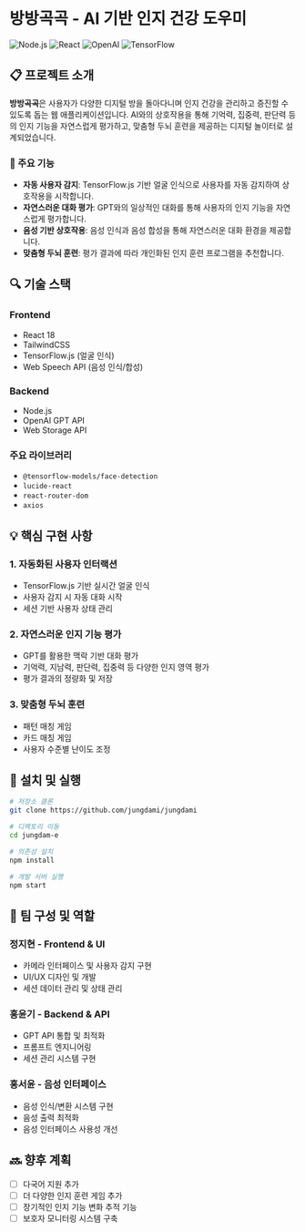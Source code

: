 # 방방곡곡 - AI 기반 인지 건강 도우미

![Node.js](https://img.shields.io/badge/Node.js-339933?style=flat-square&logo=Node.js&logoColor=white)
![React](https://img.shields.io/badge/React-61DAFB?style=flat-square&logo=React&logoColor=black)
![OpenAI](https://img.shields.io/badge/OpenAI-412991?style=flat-square&logo=OpenAI&logoColor=white)
![TensorFlow](https://img.shields.io/badge/TensorFlow-FF6F00?style=flat-square&logo=TensorFlow&logoColor=white)

## 📋 프로젝트 소개

**방방곡곡**은 사용자가 다양한 디지털 방을 돌아다니며 인지 건강을 관리하고 증진할 수 있도록 돕는 웹 애플리케이션입니다. AI와의 상호작용을 통해 기억력, 집중력, 판단력 등의 인지 기능을 자연스럽게 평가하고, 맞춤형 두뇌 훈련을 제공하는 디지털 놀이터로 설계되었습니다.

### 🌟 주요 기능

- **자동 사용자 감지**: TensorFlow.js 기반 얼굴 인식으로 사용자를 자동 감지하여 상호작용을 시작합니다.
- **자연스러운 대화 평가**: GPT와의 일상적인 대화를 통해 사용자의 인지 기능을 자연스럽게 평가합니다.
- **음성 기반 상호작용**: 음성 인식과 음성 합성을 통해 자연스러운 대화 환경을 제공합니다.
- **맞춤형 두뇌 훈련**: 평가 결과에 따라 개인화된 인지 훈련 프로그램을 추천합니다.

## 🔍 기술 스택

### Frontend
- React 18
- TailwindCSS
- TensorFlow.js (얼굴 인식)
- Web Speech API (음성 인식/합성)

### Backend
- Node.js
- OpenAI GPT API
- Web Storage API

### 주요 라이브러리
- `@tensorflow-models/face-detection`
- `lucide-react`
- `react-router-dom`
- `axios`

## 💡 핵심 구현 사항

### 1. 자동화된 사용자 인터랙션
- TensorFlow.js 기반 실시간 얼굴 인식
- 사용자 감지 시 자동 대화 시작
- 세션 기반 사용자 상태 관리

### 2. 자연스러운 인지 기능 평가
- GPT를 활용한 맥락 기반 대화 평가
- 기억력, 지남력, 판단력, 집중력 등 다양한 인지 영역 평가
- 평가 결과의 정량화 및 저장

### 3. 맞춤형 두뇌 훈련
- 패턴 매칭 게임
- 카드 매칭 게임
- 사용자 수준별 난이도 조정

## 🚀 설치 및 실행

```bash
# 저장소 클론
git clone https://github.com/jungdami/jungdami

# 디렉토리 이동
cd jungdam-e

# 의존성 설치
npm install

# 개발 서버 실행
npm start
```

## 👥 팀 구성 및 역할

### 정지현 - Frontend & UI
- 카메라 인터페이스 및 사용자 감지 구현
- UI/UX 디자인 및 개발
- 세션 데이터 관리 및 상태 관리

### 홍윤기 - Backend & API
- GPT API 통합 및 최적화
- 프롬프트 엔지니어링
- 세션 관리 시스템 구현

### 홍서윤 - 음성 인터페이스
- 음성 인식/변환 시스템 구현
- 음성 출력 최적화
- 음성 인터페이스 사용성 개선

## 🔜 향후 계획

- [ ] 다국어 지원 추가
- [ ] 더 다양한 인지 훈련 게임 추가
- [ ] 장기적인 인지 기능 변화 추적 기능
- [ ] 보호자 모니터링 시스템 구축
